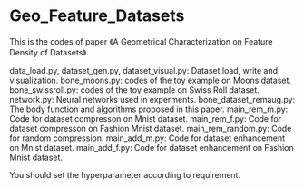 # Geo_Feature_Datasets

This is the codes of paper 《A Geometrical Characterization on Feature Density of Datasets》.

data_load.py, dataset_gen.py, dataset_visual.py: Dataset load, write and visualization.
bone_moons.py: codes of the toy example on Moons dataset.
bone_swissroll.py: codes of the toy example on Swiss Roll dataset.
network.py: Neural networks used in experments.
bone_dataset_remaug.py: The body function and algorithms proposed in this paper.
main_rem_m.py: Code for dataset compresson on Mnist dataset.
main_rem_f.py: Code for dataset compresson on Fashion Mnist dataset.
main_rem_random.py: Code for random compression.
main_add_m.py: Code for dataset enhancement on Mnist dataset.
main_add_f.py: Code for dataset enhancement on Fashion Mnist dataset.


You should set the hyperparameter according to requirement.
